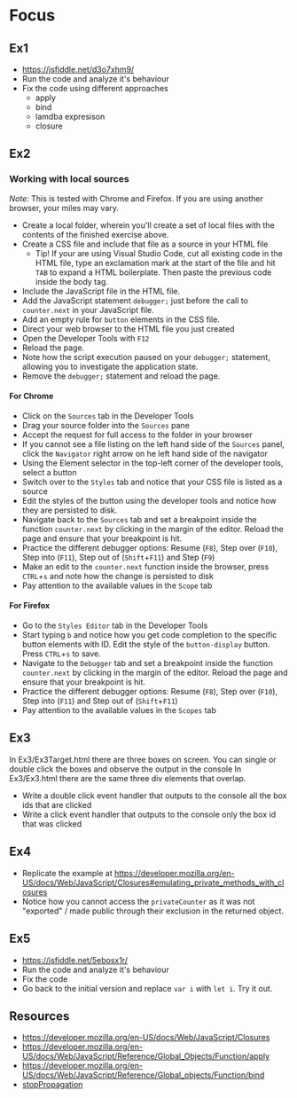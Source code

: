 # Focus

## Ex1

* https://jsfiddle.net/d3o7xhm9/
* Run the code and analyze it's behaviour
* Fix the code using different approaches
  * apply
  * bind
  * lamdba expresison
  * closure

## Ex2

### Working with local sources
*Note:* This is tested with Chrome and Firefox. If you are using another browser, your miles may vary.
* Create a local folder, wherein you'll create a set of local files with the contents of the finished exercise above.
* Create a CSS file and include that file as a source in your HTML file
  * Tip! If your are using Visual Studio Code, cut all existing code in the HTML file, type an exclamation mark at the start of the file and hit `TAB` to expand a HTML boilerplate. Then paste the previous code inside the body tag.
* Include the JavaScript file in the HTML file.
* Add the JavaScript statement `debugger;` just before the call to `counter.next` in your JavaScript file.
* Add an empty rule for `button` elements in the CSS file.
* Direct your web browser to the HTML file you just created
* Open the Developer Tools with `F12`
* Reload the page.
* Note how the script execution paused on your `debugger;` statement, allowing you to investigate the application state.
* Remove the `debugger;` statement and reload the page.

#### For Chrome
* Click on the `Sources` tab in the Developer Tools
* Drag your source folder into the `Sources` pane
* Accept the request for full access to the folder in your browser
* If you cannot see a file listing on the left hand side of the `Sources` panel, click the `Navigator` right arrow on he left hand side of the navigator
* Using the Element selector in the top-left corner of the developer tools, select a button
* Switch over to the `Styles` tab and notice that your CSS file is listed as a source
* Edit the styles of the button using the developer tools and notice how they are persisted to disk.
* Navigate back to the `Sources` tab and set a breakpoint inside the function `counter.next` by clicking in the margin of the editor. Reload the page and ensure that your breakpoint is hit.
* Practice the different debugger options: Resume (`F8`), Step over (`F10`), Step into (`F11`), Step out of (`Shift`+`F11`) and Step (`F9`)
* Make an edit to the `counter.next` function inside the browser, press `CTRL`+`s` and note how the change is persisted to disk
* Pay attention to the available values in the `Scope` tab

#### For Firefox
* Go to the `Styles Editor` tab in the Developer Tools
* Start typing `b` and notice how you get code completion to the specific button elements with ID. Edit the style of the `button-display` button. Press `CTRL`+`s` to save.
* Navigate to the `Debugger` tab and set a breakpoint inside the function `counter.next` by clicking in the margin of the editor. Reload the page and ensure that your breakpoint is hit.
* Practice the different debugger options: Resume (`F8`), Step over (`F10`), Step into (`F11`) and Step out of (`Shift`+`F11`)
* Pay attention to the available values in the `Scopes` tab


## Ex3

In Ex3/Ex3Target.html there are three boxes on screen. You can single or double click the boxes and observe the output in the console
In Ex3/Ex3.html there are the same three div elements that overlap.

* Write a double click event handler that outputs to the console all the box ids that are clicked
* Write a click event handler that outputs to the console only the box id that was clicked


## Ex4
* Replicate the example at https://developer.mozilla.org/en-US/docs/Web/JavaScript/Closures#emulating_private_methods_with_closures
* Notice how you cannot access the `privateCounter` as it was not "exported" / made public through their exclusion in the returned object.

## Ex5

- https://jsfiddle.net/5ebosx1r/
- Run the code and analyze it's behaviour
- Fix the code
- Go back to the initial version and replace `var i` with `let i`. Try it out.


## Resources
- https://developer.mozilla.org/en-US/docs/Web/JavaScript/Closures
- https://developer.mozilla.org/en-US/docs/Web/JavaScript/Reference/Global_Objects/Function/apply
- https://developer.mozilla.org/en-US/docs/Web/JavaScript/Reference/Global_objects/Function/bind
- [stopPropagation](https://developer.mozilla.org/en-US/docs/Web/API/Event/stopPropagation)
